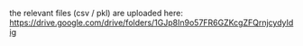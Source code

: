 the relevant files (csv / pkl) are uploaded here:  https://drive.google.com/drive/folders/1GJp8In9o57FR6GZKcgZFQrnjcydyIdig